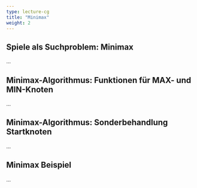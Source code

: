 ```yaml
---
type: lecture-cg
title: "Minimax"
weight: 2
---
```



## Spiele als Suchproblem: Minimax

...

## Minimax-Algorithmus: Funktionen für MAX- und MIN-Knoten

...

## Minimax-Algorithmus: Sonderbehandlung Startknoten

...

## Minimax Beispiel

...
